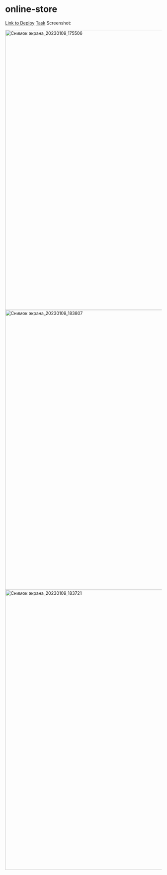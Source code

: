 # online-store

[Link to Deploy](https://christmas-online-store.netlify.app/)
[Task](https://github.com/rolling-scopes-school/tasks/tree/master/tasks/online-store-team)
Screenshot:


<img width="900" alt="Снимок экрана_20230109_175506" src="https://user-images.githubusercontent.com/74773439/211347646-74fa53a8-dd3c-400c-aa7f-12cace26064a.png">

<img width="900" alt="Снимок экрана_20230109_183807" src="https://user-images.githubusercontent.com/74773439/211347940-7578b694-8493-495c-aaac-3cb2f380b657.png">

<img width="900" alt="Снимок экрана_20230109_183721" src="https://user-images.githubusercontent.com/74773439/211347977-6b1c667d-edde-405f-a232-7b141812284f.png">
